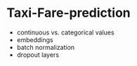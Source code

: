 # Taxi-Fare-prediction


* continuous vs. categorical values
* embeddings
* batch normalization
* dropout layers
